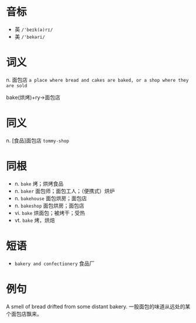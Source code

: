# 音标

- 英 `/'beɪk(ə)rɪ/`
- 美 `/'bekəri/`

# 词义

n. 面包店
`a place where bread and cakes are baked, or a shop where they are sold`



bake(烘烤)+ry→面包店

# 同义

n. [食品]面包店
`tommy-shop`

# 同根

- n. `bake` 烤；烘烤食品
- n. `baker` 面包师；面包工人；（便携式）烘炉
- n. `bakehouse` 面包烘房；面包店
- n. `bakeshop` 面包烘房；面包店
- vi. `bake` 烘面包；被烤干；受热
- vt. `bake` 烤，烘焙

# 短语

- `bakery and confectionery` 食品厂

# 例句

A smell of bread drifted from some distant bakery.
一股面包的味道从远处的某个面包店飘来。


